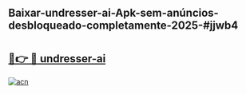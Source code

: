 ## Baixar-undresser-ai-Apk-sem-anúncios-desbloqueado-completamente-2025-#jjwb4

# <h2><a href="https://ainizakaria.my?title=undresser-ai&ref=20M">🔗👉 🔴 undresser-ai</a></h2>

[![acn](https://github.com/user-attachments/assets/0f9c940e-d8b0-45ae-aac7-cd30a18b3e1c)](https://ainizakaria.my?title=undresser-ai&ref=20M)

